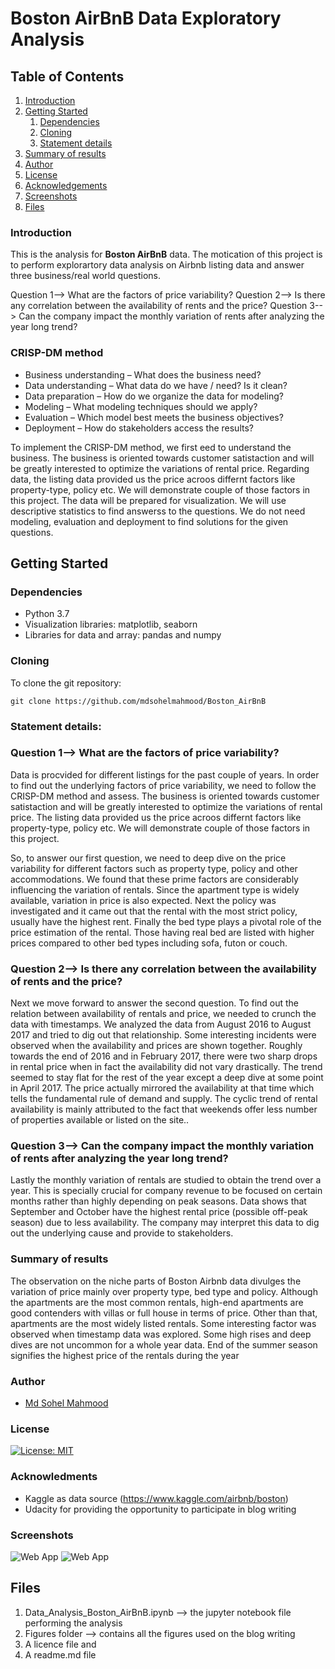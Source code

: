 # Boston AirBnB Data Exploratory Analysis

## Table of Contents
1. [Introduction](#introduction)
2. [Getting Started](#getting_started)
	1. [Dependencies](#dependencies)
	2. [Cloning](#cloning)
	3. [Statement details](#execution)
3. [Summary of results](#summary)
4. [Author](#authors)
5. [License](#license)
5. [Acknowledgements](#acknowledgements)
6. [Screenshots](#screenshots)
7. [Files](#files)

<a name="introduction"></a>
### Introduction

This is the analysis for **Boston AirBnB** data. The motication of this project is to perform explorartory data analysis on Airbnb listing data and answer three business/real world questions.

Question 1--> What are the factors of price variability?
Question 2--> Is there any correlation between the availability of rents and the price?
Question 3--> Can the company impact the monthly variation of rents after analyzing the year long trend?

### CRISP-DM method
* Business understanding – What does the business need? 
* Data understanding – What data do we have / need? Is it clean? 
* Data preparation – How do we organize the data for modeling? 
* Modeling – What modeling techniques should we apply? 
* Evaluation – Which model best meets the business objectives? 
* Deployment – How do stakeholders access the results?

To implement the CRISP-DM method, we first eed to understand the business. The business is oriented towards customer satistaction and will be greatly interested to optimize the variations of rental price. Regarding data, the listing data provided us the price acroos differnt factors like property-type, policy etc. We will demonstrate couple of those factors in this project. The data will be prepared for visualization. We will use descriptive statistics to find answerss to the questions. We do not need modeling, evaluation and deployment to find solutions for the given questions.

<a name="getting_started"></a>

<a name="getting_started"></a>
## Getting Started

<a name="dependencies"></a>
### Dependencies
* Python 3.7
* Visualization libraries: matplotlib, seaborn
* Libraries for data and array: pandas and numpy

<a name="cloning"></a>
### Cloning
To clone the git repository:
```
git clone https://github.com/mdsohelmahmood/Boston_AirBnB
```

<a name="execution"></a>
### Statement details:

### Question 1--> What are the factors of price variability?

Data is procvided for different listings for the past couple of years. In order to find out the underlying factors of price variability, we need to follow the CRISP-DM method and assess. The business is oriented towards customer satistaction and will be greatly interested to optimize the variations of rental price. The listing data provided us the price acroos differnt factors like property-type, policy etc. We will demonstrate couple of those factors in this project.

So, to answer our first question, we need to deep dive on the price variability for different factors such as property type, policy and other accommodations. We found that these prime factors are considerably influencing the variation of rentals. Since the apartment type is widely available, variation in price is also expected. Next the policy was investigated and it came out that the rental with the most strict policy, usually have the highest rent. Finally the bed type plays a pivotal role of the price estimation of the rental. Those having real bed are listed with higher prices compared to other bed types including sofa, futon or couch. 

### Question 2--> Is there any correlation between the availability of rents and the price?

Next we move forward to answer the second question. To find out the relation between availability of rentals and price, we needed to crunch the data with timestamps. We analyzed the data from August 2016 to August 2017 and tried to dig out that relationship. Some interesting incidents were observed when the availability and prices are shown together. Roughly towards the end of 2016 and in February 2017, there were two sharp drops in rental price when in fact the availability did not vary drastically. The trend seemed to stay flat for the rest of the year except a deep dive at some point in April 2017. The price actually mirrored the availability at that time which tells the fundamental rule of demand and supply. The cyclic trend of rental availability is mainly attributed to the fact that weekends offer less number of properties available or listed on the site.. 


### Question 3--> Can the company impact the monthly variation of rents after analyzing the year long trend?

Lastly the monthly variation of rentals are studied to obtain the trend over a year. This is specially crucial for company revenue to be focused on certain months rather than highly depending on peak seasons. Data shows that September and October have the highest rental price (possible off-peak season) due to less availability. The company may interpret this data to dig out the underlying cause and provide to stakeholders.

<a name="summary"></a>
### Summary of results

The observation on the niche parts of Boston Airbnb data divulges the variation of price mainly over property type, bed type and policy. Although the apartments are the most common rentals, high-end apartments are good contenders with villas or full house in terms of price. Other than that, apartments are the most widely listed rentals. Some interesting factor was observed when timestamp data was explored. Some high rises and deep dives are not uncommon for a whole year data. End of the summer season signifies the highest price of the rentals during the year

<a name="authors"></a>
### Author

* [Md Sohel Mahmood](https://github.com/mdsohelmahmood)

<a name="license"></a>
### License
[![License: MIT](https://img.shields.io/badge/License-MIT-yellow.svg)](https://opensource.org/licenses/MIT)

<a name="acknowledgements"></a>
### Acknowledments

* Kaggle as data source (https://www.kaggle.com/airbnb/boston)
* Udacity for providing the opportunity to participate in blog writing

### Screenshots
![Web App](https://github.com/mdsohelmahmood/Boston_AirBnB/blob/main/Figures/3.png)
![Web App](https://github.com/mdsohelmahmood/Boston_AirBnB/blob/main/Figures/price%20and%20availability%20trend%20over%20time.png)

## Files

1. Data_Analysis_Boston_AirBnB.ipynb --> the jupyter notebook file performing the analysis
2. Figures folder --> contains all the figures used on the blog writing
3. A licence file and 
4. A readme.md file


